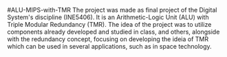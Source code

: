 #ALU-MIPS-with-TMR
The project was made as final project of the Digital System's discipline (INE5406). It is an Arithmetic-Logic Unit (ALU) with Triple Modular Redundancy (TMR). The idea of the project was to utilize components already developed and studied in class, and others, alongside with the redundancy concept, focusing on developing the ideia of TMR which can be used in several applications, such as in space technology.
